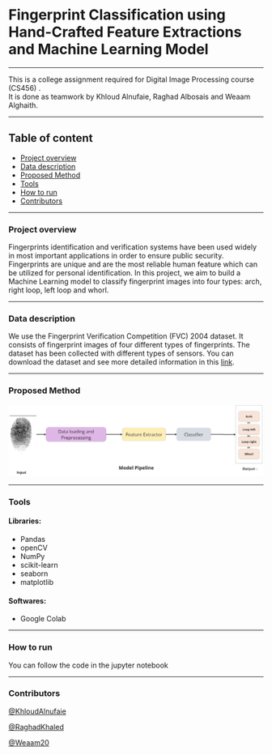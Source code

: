 # Fingerprint Classification using Hand-Crafted Feature Extractions and Machine Learning Model

---
This is a college assignment required for Digital Image Processing course (CS456) .<br>
It is done as teamwork by Khloud Alnufaie, Raghad Albosais and Weaam Alghaith.

---
## Table of content
* [Project overview](#project-overview)
* [Data description](#data-description)
* [Proposed Method](#proposed-method)
* [Tools](#tools)
* [How to run](#how-to-run)
* [Contributors](#contributors)
---

### Project overview

Fingerprints identification and verification systems have been used widely in most important applications in order to ensure public security. Fingerprints are unique and are the most reliable human feature which can be utilized for personal identification. In this project, we aim to build a Machine Learning model to classify fingerprint images into four types: arch, right loop, left loop and whorl. 

---

### Data description

We use the Fingerprint Verification Competition (FVC) 2004 dataset. It consists of fingerprint images of four different types of fingerprints. The dataset has been collected with different types of sensors. You can download the dataset and see more detailed information in this [link](http://bias.csr.unibo.it/fvc2004/databases.asp).


---

### Proposed Method

![Proposed method](https://github.com/RaghadKhaled/Fingerprint_Classification/blob/main/Model%20pipline.jpg)


---

### Tools

#### Libraries: 
- Pandas
- openCV
- NumPy
- scikit-learn
- seaborn
- matplotlib


#### Softwares: 
- Google Colab

---

### How to run

You can follow the code in the jupyter notebook 

---

### Contributors

[@KhloudAlnufaie](https://github.com/KhloudAlnufaie)

[@RaghadKhaled](https://github.com/RaghadKhaled)

[@Weaam20](https://github.com/Weaam20)
